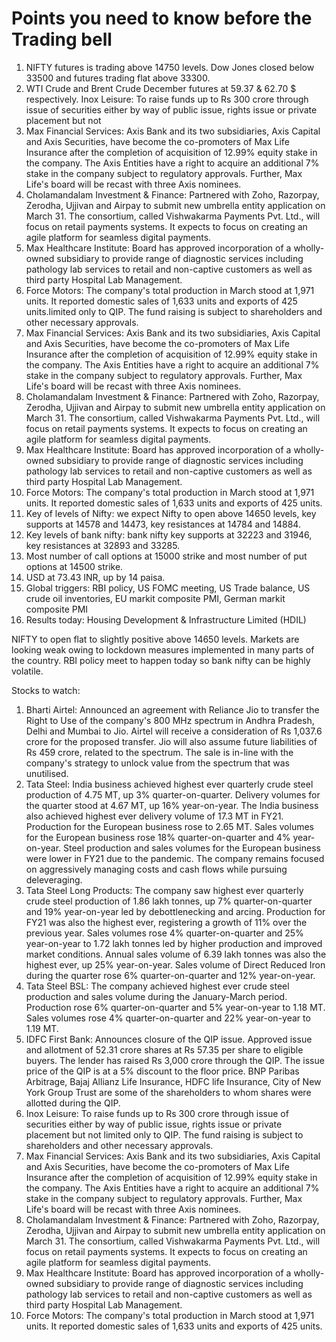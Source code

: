# Points you need to know before the Trading bell

1. NIFTY futures is trading above 14750 levels. Dow Jones closed below 33500 and futures trading flat above 33300.
2. WTI Crude and Brent Crude December futures at 59.37 & 62.70 $ respectively. Inox Leisure: To raise funds up to Rs 300 crore through issue of securities either by way of public issue, rights issue or private placement but not
7. Max Financial Services: Axis Bank and its two subsidiaries, Axis Capital and Axis Securities, have become the co-promoters of Max Life Insurance after the completion of acquisition of 12.99% equity stake in the company. The Axis Entities have a right to acquire an additional 7% stake in the company subject to regulatory approvals. Further, Max Life's board will be recast with three Axis nominees.
8. Cholamandalam Investment & Finance: Partnered with Zoho, Razorpay, Zerodha, Ujjivan and Airpay to submit new umbrella entity application on March 31. The consortium, called Vishwakarma Payments Pvt. Ltd., will focus on retail payments systems. It expects to focus on creating an agile platform for seamless digital payments.
9. Max Healthcare Institute: Board has approved incorporation of a wholly-owned subsidiary to provide range of diagnostic services including pathology lab services to retail and non-captive customers as well as third party Hospital Lab Management.
10. Force Motors: The company's total production in March stood at 1,971 units. It reported domestic sales of 1,633 units and exports of 425 units.limited only to QIP. The fund raising is subject to shareholders and other necessary approvals.
7. Max Financial Services: Axis Bank and its two subsidiaries, Axis Capital and Axis Securities, have become the co-promoters of Max Life Insurance after the completion of acquisition of 12.99% equity stake in the company. The Axis Entities have a right to acquire an additional 7% stake in the company subject to regulatory approvals. Further, Max Life's board will be recast with three Axis nominees.
8. Cholamandalam Investment & Finance: Partnered with Zoho, Razorpay, Zerodha, Ujjivan and Airpay to submit new umbrella entity application on March 31. The consortium, called Vishwakarma Payments Pvt. Ltd., will focus on retail payments systems. It expects to focus on creating an agile platform for seamless digital payments.
9. Max Healthcare Institute: Board has approved incorporation of a wholly-owned subsidiary to provide range of diagnostic services including pathology lab services to retail and non-captive customers as well as third party Hospital Lab Management.
10. Force Motors: The company's total production in March stood at 1,971 units. It reported domestic sales of 1,633 units and exports of 425 units.
3. Key of levels of Nifty: we expect Nifty to open above 14650 levels, key supports at 14578 and 14473, key resistances at 14784 and 14884.
4. Key levels of bank nifty: bank nifty key supports at 32223 and 31946, key resistances at 32893 and 33285.
5. Most number of call options at 15000 strike and most number of put options at 14500 strike.
6. USD at 73.43 INR, up by 14 paisa.
7. Global triggers: RBI policy, US FOMC meeting, US Trade balance, US crude oil inventories, EU markit composite PMI, German markit composite PMI
8. Results today: Housing Development & Infrastructure Limited (HDIL)

NIFTY to open flat to slightly positive above 14650 levels. Markets are looking weak owing to lockdown measures implemented in many parts of the country. RBI policy meet to happen today so bank nifty can be highly volatile.

Stocks to watch:
1. Bharti Airtel: Announced an agreement with Reliance Jio to transfer the Right to Use of the company's 800 MHz spectrum in Andhra Pradesh, Delhi and Mumbai to Jio. Airtel will receive a consideration of Rs 1,037.6 crore for the proposed transfer. Jio will also assume future liabilities of Rs 459 crore, related to the spectrum. The sale is in-line with the company's strategy to unlock value from the spectrum that was unutilised.
2. Tata Steel: India business achieved highest ever quarterly crude steel production of 4.75 MT, up 3% quarter-on-quarter. Delivery volumes for the quarter stood at 4.67 MT, up 16% year-on-year. The India business also achieved highest ever delivery volume of 17.3 MT in FY21. Production for the European business rose to 2.65 MT. Sales volumes for the European business rose 18% quarter-on-quarter and 4% year-on-year. Steel production and sales volumes for the European business were lower in FY21 due to the pandemic. The company remains focused on aggressively managing costs and cash flows while pursuing deleveraging.
3. Tata Steel Long Products: The company saw highest ever quarterly crude steel production of 1.86 lakh tonnes, up 7% quarter-on-quarter and 19% year-on-year led by debottlenecking and arcing. Production for FY21 was also the highest ever, registering a growth of 11% over the previous year. Sales volumes rose 4% quarter-on-quarter and 25% year-on-year to 1.72 lakh tonnes led by higher production and improved market conditions. Annual sales volume of 6.39 lakh tonnes was also the highest ever, up 25% year-on-year. Sales volume of Direct Reduced Iron during the quarter rose 6% quarter-on-quarter and 12% year-on-year.
4. Tata Steel BSL: The company achieved highest ever crude steel production and sales volume during the January-March period. Production rose 6% quarter-on-quarter and 5% year-on-year to 1.18 MT. Sales volumes rose 4% quarter-on-quarter and 22% year-on-year to 1.19 MT.
5. IDFC First Bank: Announces closure of the QIP issue. Approved issue and allotment of 52.31 crore shares at Rs 57.35 per share to eligible buyers. The lender has raised Rs 3,000 crore through the QIP. The issue price of the QIP is at a 5% discount to the floor price. BNP Paribas Arbitrage, Bajaj Allianz Life Insurance, HDFC life Insurance, City of New York Group Trust are some of the shareholders to whom shares were allotted during the QIP.
6. Inox Leisure: To raise funds up to Rs 300 crore through issue of securities either by way of public issue, rights issue or private placement but not limited only to QIP. The fund raising is subject to shareholders and other necessary approvals.
7. Max Financial Services: Axis Bank and its two subsidiaries, Axis Capital and Axis Securities, have become the co-promoters of Max Life Insurance after the completion of acquisition of 12.99% equity stake in the company. The Axis Entities have a right to acquire an additional 7% stake in the company subject to regulatory approvals. Further, Max Life's board will be recast with three Axis nominees.
8. Cholamandalam Investment & Finance: Partnered with Zoho, Razorpay, Zerodha, Ujjivan and Airpay to submit new umbrella entity application on March 31. The consortium, called Vishwakarma Payments Pvt. Ltd., will focus on retail payments systems. It expects to focus on creating an agile platform for seamless digital payments.
9. Max Healthcare Institute: Board has approved incorporation of a wholly-owned subsidiary to provide range of diagnostic services including pathology lab services to retail and non-captive customers as well as third party Hospital Lab Management.
10. Force Motors: The company's total production in March stood at 1,971 units. It reported domestic sales of 1,633 units and exports of 425 units.
